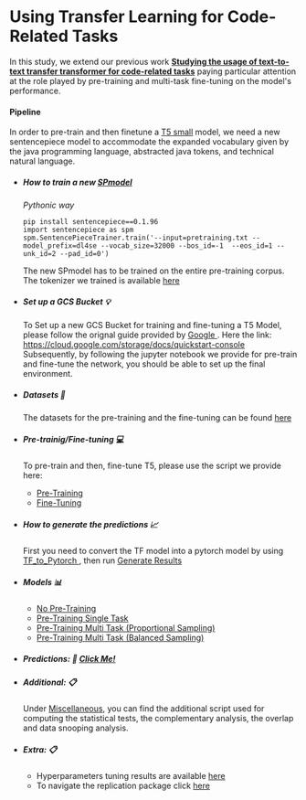 # Using Transfer Learning for Code-Related Tasks

In this study, we extend our previous work <a href='https://ieeexplore.ieee.org/abstract/document/9401982/'>**Studying the usage of text-to-text transfer transformer for code-related tasks**</a> paying particular attention at the role played by pre-training and multi-task fine-tuning on the model's performance.


#### Pipeline

In order to pre-train and then finetune a [T5 small](https://github.com/google-research/text-to-text-transfer-transformer) model, we need a new sentencepiece model to accommodate the expanded vocabulary given by the java programming language, abstracted java tokens, and technical natural language.



*  ##### How to train a new <a href='https://github.com/google/sentencepiece/blob/master/python/README.md'>SPmodel</a>

    *Pythonic way*

    ```
    pip install sentencepiece==0.1.96
    import sentencepiece as spm
    spm.SentencePieceTrainer.train('--input=pretraining.txt --model_prefix=dl4se --vocab_size=32000 --bos_id=-1  --eos_id=1 --unk_id=2 --pad_id=0') 
    ```
    The new SPmodel has to be trained on the entire pre-training corpus.
    The tokenizer we trained is available <a href="https://drive.google.com/drive/folders/1-ihXMwst4GL6yuFYV3DZl_E1yWmoEdE8?usp=sharing">here</a>

* ##### Set up a GCS Bucket :bulb:
    To Set up a new GCS Bucket for training and fine-tuning a T5 Model, please follow the orignal guide provided by <a href='https://www.google.com'> Google </a>. 
    Here the link: https://cloud.google.com/storage/docs/quickstart-console
    Subsequently, by following the jupyter notebook we provide for pre-train and fine-tune the network, you should be able to set up the final environment.

* ##### Datasets :paperclip:

    The datasets for the pre-training and the fine-tuning can be found
    <a href="https://drive.google.com/drive/folders/1AN9tc6rSmSNX2AqgAkTNyqW4ozCuhN9u?usp=sharing">here</a>


* ##### Pre-trainig/Fine-tuning :computer:
    To pre-train and then, fine-tune T5, please use the script we provide here:
    - <a href ='https://github.com/antonio-mastropaolo/TransferLearning4Code/blob/main/Code/Pre-Training/Pre-Training.ipynb'>Pre-Training</a> 
    -  <a href ='https://github.com/antonio-mastropaolo/TransferLearning4Code/blob/main/Code/Fine-Tuning/Fine-Tuning.ipynb'>Fine-Tuning</a> 

* ##### How to generate the predictions :chart_with_upwards_trend:
    First you need to convert the TF model into a pytorch model by using <a href='https://github.com/antonio-mastropaolo/T5-learning-ICSE_2021/blob/main/Code/Miscellaneous/tf_2_pytorch_T5.py'> TF_to_Pytorch </a>, then run <a href='https://github.com/antonio-mastropaolo/TransferLearning4Code/blob/main/Code/Run-on-test/Generate-Result.ipynb'> Generate Results </a>


* ##### Models :bar_chart:
    * <a href="https://drive.google.com/drive/folders/1CRE809bsalIJRcdzd770pq5kSUiIr0jj?usp=sharing">No Pre-Training</a>
    * <a href="https://drive.google.com/drive/folders/1R23fXWC8YPz3SgLDp-BxcLXAQ1exh4Vh?usp=sharing">Pre-Training Single Task</a>
    * <a href="https://drive.google.com/drive/folders/15j7vlWKL3F40ac2acU2AxjFbAXnNKLjF?usp=sharing">Pre-Training Multi Task (Proportional Sampling)</a>
    * <a href="https://drive.google.com/drive/folders/1Jnh-3z2vm3r4t8RcofenvFXjT95V4ORJ?usp=sharing">Pre-Training Multi Task (Balanced Sampling)</a>
  
* ##### Predictions:  :open_file_folder:  <a href="https://drive.google.com/drive/folders/1jXiYiqjc78QLz8si1KBTp6DfRmwmNzhz?usp=sharing"> Click Me! </a> 

* ##### Additional: :clipboard:
    Under <a href='https://drive.google.com/drive/folders/1K9RNuQBgyoCSenZz0ioNiD5YP9E1pf2S?usp=sharing'>Miscellaneous</a>, you can find the additional script used for computing the statistical tests, the complementary analysis, the overlap and data snooping analysis.


* ##### Extra: :clipboard:
    * Hyperparameters tuning results are available <a href="https://docs.google.com/spreadsheets/d/1rPpaRXOe3NOMXFMaedRgq8juON-S6g6jF6AiNA_0vxw/edit?usp=sharing"> here </a>
    * To navigate the replication package click <a href="https://drive.google.com/drive/folders/1-9q0a0oyvMGlaaz1UJNlu9r6dG6BH2YK?usp=sharing">here</a> 

    

